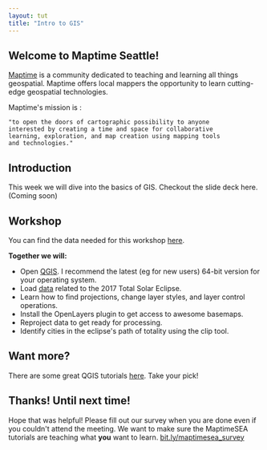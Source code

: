 ```yaml
---
layout: tut
title: "Intro to GIS"
---
```


## Welcome to Maptime Seattle!

[Maptime](http://maptime.io/) is a community dedicated to teaching and learning all things geospatial. Maptime offers local mappers the opportunity to learn cutting-edge geospatial technologies.

Maptime's mission is :
```
"to open the doors of cartographic possibility to anyone
interested by creating a time and space for collaborative
learning, exploration, and map creation using mapping tools
and technologies."
```

## Introduction
This week we will dive into the basics of GIS. Checkout the slide deck here. (Coming soon)

## Workshop

You can find the data needed for this workshop [here](https://github.com/christyheaton/MaptimeSea_092017).

**Together we will:**
* Open [QGIS](http://www.qgis.org/en/site/forusers/download.html). I recommend the latest (eg for new users) 64-bit version for your operating system.
* Load [data](https://github.com/christyheaton/MaptimeSea_092017) related to the 2017 Total Solar Eclipse.
* Learn how to find projections, change layer styles, and layer control operations.
* Install the OpenLayers plugin to get access to awesome basemaps.
* Reproject data to get ready for processing.
* Identify cities in the eclipse's path of totality using the clip tool.

## Want more?

There are some great QGIS tutorials [here](http://www.qgistutorials.com/en/). Take your pick!

## Thanks! Until next time!

Hope that was helpful! Please fill out our survey when you are done even if you couldn't attend the meeting. We want to make sure the MaptimeSEA tutorials are teaching what **you** want to learn. [bit.ly/maptimesea_survey](http://bit.ly/maptimesea_survey)
